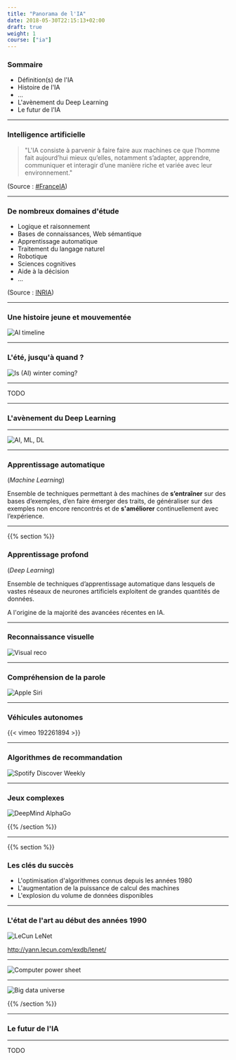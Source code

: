 ```yaml
---
title: "Panorama de l'IA"
date: 2018-05-30T22:15:13+02:00
draft: true
weight: 1
course: ["ia"]
---
```


### Sommaire

* Définition(s) de l'IA
* Histoire de l'IA
* ...
* L'avènement du Deep Learning
* Le futur de l'IA

---

### Intelligence artificielle

> "L'IA consiste à parvenir à faire faire aux machines ce que l’homme fait aujourd’hui mieux qu’elles, notamment s’adapter, apprendre, communiquer et interagir d’une manière riche et variée avec leur environnement."

(Source : [#FranceIA](https://www.economie.gouv.fr/France-IA-intelligence-artificielle))

---

### De nombreux domaines d'étude

* Logique et raisonnement
* Bases de connaissances, Web sémantique
* Apprentissage automatique
* Traitement du langage naturel
* Robotique
* Sciences cognitives
* Aide à la décision
* ...

(Source : [INRIA](https://www.inria.fr/actualite/actualites-inria/livre-blanc-sur-l-intelligence-artificielle))

---

### Une histoire jeune et mouvementée

![AI timeline](images/ai_timeline.jpg)

---

### L'été, jusqu'à quand ?

![Is (AI) winter coming?](images/winteriscoming.jpg)

---

TODO

---

### L'avènement du Deep Learning

---

![AI, ML, DL](images/ai_ml_dl.png)

---

### Apprentissage automatique

(*Machine Learning*)

Ensemble de techniques permettant à des machines de **s’entraîner** sur des bases d’exemples, d’en faire émerger des traits, de généraliser sur des exemples non encore rencontrés et de **s'améliorer** continuellement avec l’expérience.

---

{{% section %}}

### Apprentissage profond

(*Deep Learning*)

Ensemble de techniques d’apprentissage automatique dans lesquels de vastes réseaux de neurones artificiels exploitent de grandes quantités de données.

A l'origine de la majorité des avancées récentes en IA.

---

### Reconnaissance visuelle

![Visual reco](images/sensetime.gif)

---

### Compréhension de la parole

![Apple Siri](images/apple_siri.jpg)

---

### Véhicules autonomes

{{< vimeo 192261894 >}}

---

### Algorithmes de recommandation

![Spotify Discover Weekly](images/discover_weekly.png)

---

### Jeux complexes

![DeepMind AlphaGo](images/alphago.png)

{{% /section %}}

---

{{% section %}}

### Les clés du succès

* L'optimisation d'algorithmes connus depuis les années 1980
* L'augmentation de la puissance de calcul des machines
* L'explosion du volume de données disponibles

---

### L'état de l'art au début des années 1990

![LeCun LeNet](images/lecun_lenet.gif)

<http://yann.lecun.com/exdb/lenet/>

---

![Computer power sheet](images/infographic2-intel-past-present.gif)

---

![Big data universe](images/big_data_universe.png)

{{% /section %}}

---

### Le futur de l'IA

---

TODO